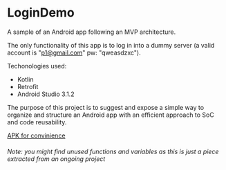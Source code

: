 # LoginDemo

A sample of an Android app following an MVP architecture.

The only functionality of this app is to log in into a dummy server (a valid account is "p1@gmail.com" pw: "qweasdzxc").

Techonologies used:
- Kotlin
- Retrofit
- Android Studio 3.1.2

The purpose of this project is to suggest and expose a simple way to organize and structure an Android app with an efficient approach to SoC and code reusability.

[APK for convinience](https://cdn.discordapp.com/attachments/420735220593983508/450646851423830016/app-debug.apk)

###### Note: you might find unused functions and variables as this is just a piece extracted from an ongoing project

